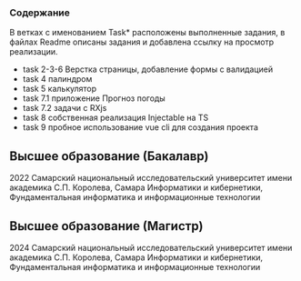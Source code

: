 ### Содержание
В ветках с именованием Task* расположены выполненные задания, в файлах Readme описаны задания и добавлена ссылку на просмотр реализации.
* task 2-3-6 Верстка страницы, добавление формы с валидацией
* task 4 палиндром
* task 5 калькулятор
* task 7.1 приложение Прогноз погоды
* task 7.2 задачи с RXjs
* task 8 собственная реализация Injectable на TS
* task 9 пробное использование vue cli для создания проекта

## Высшее образование (Бакалавр)
2022
Самарский национальный исследовательский университет имени академика С.П. Королева, Самара
Информатики и кибернетики, Фундаментальная информатика и информационные технологии

## Высшее образование (Магистр)
2024
Самарский национальный исследовательский университет имени академика С.П. Королева, Самара
Информатики и кибернетики, Фундаментальная информатика и информационные технологии
